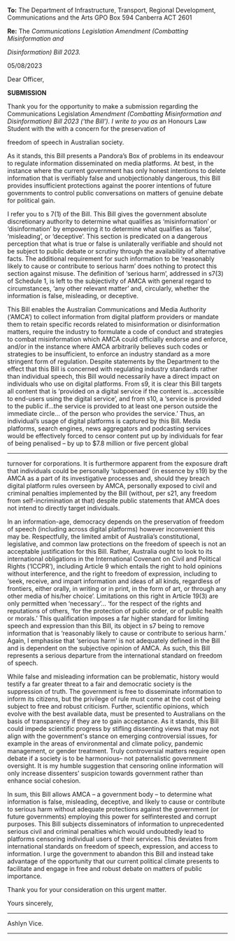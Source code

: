**To:** The Department of Infrastructure,
Transport, Regional Development,
Communications and the Arts
GPO Box 594
Canberra ACT 2601

**Re:** The _Communications_ _Legislation_ _Amendment_ _(Combatting_ _Misinformation_ _and_

_Disinformation) Bill 2023._

05/08/2023

Dear Officer,

**SUBMISSION**

Thank you for the opportunity to make a submission regarding the Communications Legislation
_Amendment (Combatting Misinformation and Disinformation) Bill 2023 (‘the Bill’). I write to you as_
an Honours Law Student with the with a concern for the preservation of

freedom of speech in Australian society.

As it stands, this Bill presents a Pandora’s Box of problems in its endeavour to regulate information
disseminated on media platforms. At best, in the instance where the current government has only
honest intentions to delete information that is verifiably false and unobjectionably dangerous, this
Bill provides insufficient protections against the poorer intentions of future governments to control
public conversations on matters of genuine debate for political gain.

I refer you to s 7(1) of the Bill. This Bill gives the government absolute discretionary authority to
determine what qualifies as ‘misinformation’ or ‘disinformation’ by empowering it to determine
what qualifies as ‘false’, ‘misleading’, or ‘deceptive’. This section is predicated on a dangerous
perception that what is true or false is unilaterally verifiable and should not be subject to public
debate or scrutiny through the availability of alternative facts. The additional requirement for such
information to be ‘reasonably likely to cause or contribute to serious harm’ does nothing to protect
this section against misuse. The definition of ‘serious harm’, addressed in s7(3) of Schedule 1, is left
to the subjectivity of AMCA with general regard to circumstances, ‘any other relevant matter’ and,
circularly, whether the information is false, misleading, or deceptive.

This Bill enables the Australian Communications and Media Authority (‘AMCA’) to collect
information from digital platform providers or mandate them to retain specific records related to
misinformation or disinformation matters, require the industry to formulate a code of conduct and
strategies to combat misinformation which AMCA could officially endorse and enforce, and/or in the
instance where AMCA arbitrarily believes such codes or strategies to be insufficient, to enforce an
industry standard as a more stringent form of regulation. Despite statements by the Department to
the effect that this Bill is concerned with regulating industry standards rather than individual speech,
this Bill would necessarily have a direct impact on individuals who use on digital platforms. From s9,
it is clear this Bill targets all content that is ‘provided on a digital service if the content is…accessible
to end-users using the digital service’, and from s10, a ‘service is provided to the public if…the
service is provided to at least one person outside the immediate circle… of the person who provides
the service.’ Thus, an individual’s usage of digital platforms is captured by this Bill. Media platforms,
search engines, news aggregators and podcasting services would be effectively forced to censor
content put up by individuals for fear of being penalised – by up to $7.8 million or five percent global


-----

turnover for corporations. It is furthermore apparent from the exposure draft that individuals could
be personally ‘subpoenaed’ (in essence by s19) by the AMCA as a part of its investigative processes
and, should they breach digital platform rules overseen by AMCA, personally exposed to civil and
criminal penalties implemented by the Bill (without, per s21, any freedom from self-incrimination at
that) despite public statements that AMCA does not intend to directly target individuals.

In an information-age, democracy depends on the preservation of freedom of speech (including
across digital platforms) however inconvenient this may be. Respectfully, the limited ambit of
Australia’s constitutional, legislative, and common law protections on the freedom of speech is not
an acceptable justification for this Bill. Rather, Australia ought to look to its international obligations
in the International Covenant on Civil and Political Rights (‘ICCPR’), including Article 9 which entails
the right to hold opinions without interference, and the right to freedom of expression, including to
‘seek, receive, and impart information and ideas of all kinds, regardless of frontiers, either orally, in
writing or in print, in the form of art, or through any other media of his/her choice’. Limitations on
this right in Article 19(3) are only permitted when ‘necessary’… ‘for the respect of the rights and
reputations of others, ‘for the protection of public order, or of public health or morals.’ This
qualification imposes a far higher standard for limiting speech and expression than this Bill, its object
in s7 being to remove information that is ‘reasonably likely to cause or contribute to serious harm.’
Again, I emphasise that ‘serious harm’ is not adequately defined in the Bill and is dependent on the
subjective opinion of AMCA. As such, this Bill represents a serious departure from the international
standard on freedom of speech.

While false and misleading information can be problematic, history would testify a far greater threat
to a fair and democratic society is the suppression of truth. The government is free to disseminate
information to inform its citizens, but the privilege of rule must come at the cost of being subject to
free and robust criticism. Further, scientific opinions, which evolve with the best available data, must
be presented to Australians on the basis of transparency if they are to gain acceptance. As it stands,
this Bill could impede scientific progress by stifling dissenting views that may not align with the
government's stance on emerging controversial issues, for example in the areas of environmental
and climate policy, pandemic management, or gender treatment. Truly controversial matters require
open debate if a society is to be harmonious– not paternalistic government oversight. It is my
humble suggestion that censoring online information will only increase dissenters’ suspicion towards
government rather than enhance social cohesion.

In sum, this Bill allows AMCA – a government body – to determine what information is false,
misleading, deceptive, and likely to cause or contribute to serious harm without adequate
protections against the government (or future governments) employing this power for selfinterested and corrupt purposes. This Bill subjects disseminators of information to unprecedented
serious civil and criminal penalties which would undoubtedly lead to platforms censoring individual
users of their services. This deviates from international standards on freedom of speech, expression,
and access to information. I urge the government to abandon this Bill and instead take advantage of
the opportunity that our current political climate presents to facilitate and engage in free and robust
debate on matters of public importance.

Thank you for your consideration on this urgent matter.

Yours sincerely,


-----

Ashlyn Vice.


-----

